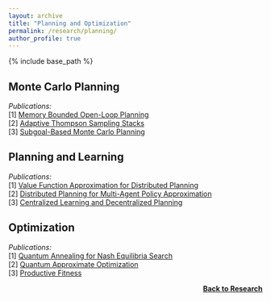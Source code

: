 ```yaml
---
layout: archive
title: "Planning and Optimization"
permalink: /research/planning/
author_profile: true
---
```


{% include base_path %}

## Monte Carlo Planning

*Publications:*  
[1] [Memory Bounded Open-Loop Planning](https://thomyphan.github.io/publication/2019-02-01-aaai-phan)  
[2] [Adaptive Thompson Sampling Stacks](https://thomyphan.github.io/publication/2019-08-01-ijcai-phan)  
[3] [Subgoal-Based Monte Carlo Planning](https://thomyphan.github.io/publication/2019-08-01-ijcai-gabor)

## Planning and Learning

*Publications:*  
[1] [Value Function Approximation for Distributed Planning](https://thomyphan.github.io/publication/2018-06-01-aamas-phan)  
[2] [Distributed Planning for Multi-Agent Policy Approximation](https://thomyphan.github.io/publication/2019-05-01-aamas-phan)  
[3] [Centralized Learning and Decentralized Planning](https://thomyphan.github.io/publication/2020-05-01-ala-phan)  

## Optimization

*Publications:*  
[1] [Quantum Annealing for Nash Equilibria Search](https://thomyphan.github.io/publication/2020-08-01-iccs-roch)  
[2] [Quantum Approximate Optimization](https://thomyphan.github.io/publication/2020-10-01-icrc-roch)  
[3] [Productive Fitness](https://thomyphan.github.io/publication/2021-01-01-naco-gabor)  

<div style="float: right;">
    <a href="https://thomyphan.github.io/research/"><strong>Back to Research</strong></a>
</div>